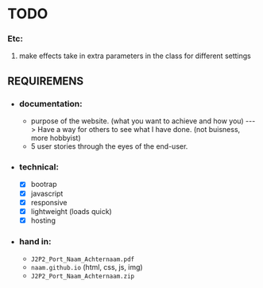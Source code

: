 # TODO
### Etc:
1. make effects take in extra parameters in the class for different settings

## REQUIREMENS
- ### documentation:
    - purpose of the website. (what you want to achieve and how you) ---> Have a way for others to see what I have done. (not buisness, more hobbyist)
    - 5 user stories through the eyes of the end-user.

- ### technical:
    - [X] bootrap
    - [X] javascript
    - [X] responsive
    - [X] lightweight (loads quick)
    - [X] hosting

- ### hand in:
    - `J2P2_Port_Naam_Achternaam.pdf`
    - `naam.github.io` (html, css, js, img)
    - `J2P2_Port_Naam_Achternaam.zip`